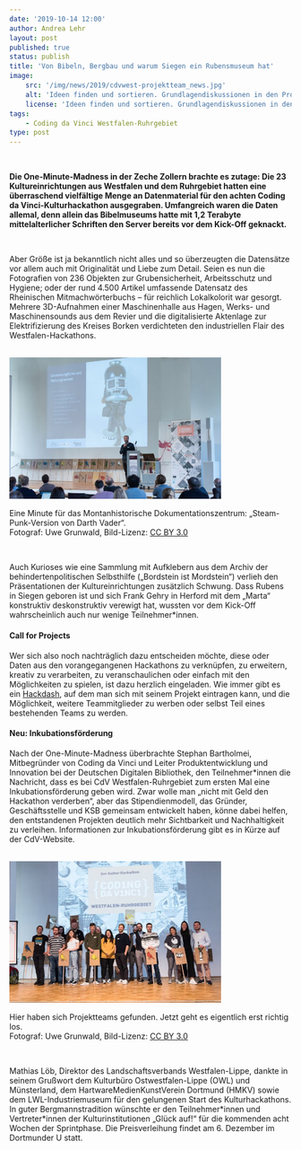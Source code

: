 ```yaml
---
date: '2019-10-14 12:00'
author: Andrea Lehr
layout: post
published: true
status: publish
title: 'Von Bibeln, Bergbau und warum Siegen ein Rubensmuseum hat'
image:
    src: '/img/news/2019/cdvwest-projektteam_news.jpg'
    alt: 'Ideen finden und sortieren. Grundlagendiskussionen in den Projektteams.'
    license: 'Ideen finden und sortieren. Grundlagendiskussionen in den Projektteams.<br/>Fotograf: Uwe Grunwald, Bild-Lizenz: <a href="https://creativecommons.org/licenses/by/3.0/deed.de" target="_blank">CC BY 3.0</a>'
tags:
    - Coding da Vinci Westfalen-Ruhrgebiet
type: post
---
```

<br/>

<p><b>Die One-Minute-Madness in der Zeche Zollern brachte es zutage: Die 23 Kultureinrichtungen aus Westfalen und dem Ruhrgebiet hatten eine überraschend vielfältige Menge an Datenmaterial für den achten Coding da Vinci-Kulturhackathon ausgegraben. Umfangreich waren die Daten allemal, denn allein das Bibelmuseums hatte mit 1,2 Terabyte mittelalterlicher Schriften den Server bereits vor dem Kick-Off geknackt.</b></p> 
<br/>

<p>Aber Größe ist ja bekanntlich nicht alles und so überzeugten die Datensätze vor allem auch mit Originalität und Liebe zum Detail. Seien es nun die Fotografien von 236 Objekten zur Grubensicherheit, Arbeitsschutz und Hygiene; oder der rund 4.500 Artikel umfassende Datensatz des Rheinischen Mitmachwörterbuchs – für reichlich Lokalkolorit war gesorgt. Mehrere 3D-Aufnahmen einer Maschinenhalle aus Hagen, Werks- und Maschinensounds aus dem Revier und die digitalisierte Aktenlage zur Elektrifizierung des Kreises Borken verdichteten den industriellen Flair des Westfalen-Hackathons.</p>

<br/>
<img class="img-responsive center" style="max-width: 75%" src="/img/news/2019/cdvwest-montan_praes.jpg">
<p class="image-caption">Eine Minute für das Montanhistorische Dokumentationszentrum: „Steam-Punk-Version von Darth Vader“.<br/>Fotograf: Uwe Grunwald, Bild-Lizenz: <a href="https://creativecommons.org/licenses/by/3.0/deed.de" target="_blank">CC BY 3.0</a></p>

<br/>
<p>Auch Kurioses wie eine Sammlung mit Aufklebern aus dem Archiv der behindertenpolitischen Selbsthilfe („Bordstein ist Mordstein“) verlieh den Präsentationen der Kultureinrichtungen zusätzlich Schwung. Dass Rubens in Siegen geboren ist und sich Frank Gehry in Herford mit dem „Marta“ konstruktiv deskonstruktiv verewigt hat, wussten vor dem Kick-Off wahrscheinlich auch nur wenige Teilnehmer*innen.</p>

<h4>Call for Projects</h4>

<p>Wer sich also noch nachträglich dazu entscheiden möchte, diese oder Daten aus den vorangegangenen Hackathons zu verknüpfen, zu erweitern, kreativ zu verarbeiten, zu veranschaulichen oder einfach mit den Möglichkeiten zu spielen, ist dazu herzlich eingeladen. Wie immer gibt es ein <a href="https://hackdash.org/dashboards/cdvwest" target="_blank">Hackdash</a>, auf dem man sich mit seinem Projekt eintragen kann, und die Möglichkeit, weitere Teammitglieder zu werben oder selbst Teil eines bestehenden Teams zu werden.</p> 

<h4>Neu: Inkubationsförderung</h4>

<p>Nach der One-Minute-Madness überbrachte Stephan Bartholmei, Mitbegründer von Coding da Vinci und Leiter Produktentwicklung und Innovation bei der Deutschen Digitalen Bibliothek, den Teilnehmer*innen die Nachricht, dass es bei CdV Westfalen-Ruhrgebiet zum ersten Mal eine Inkubationsförderung geben wird. Zwar wolle man „nicht mit Geld den Hackathon verderben“, aber das Stipendienmodell, das Gründer, Geschäftsstelle und KSB gemeinsam entwickelt haben, könne dabei helfen, den entstandenen Projekten deutlich mehr Sichtbarkeit und Nachhaltigkeit zu verleihen. Informationen zur Inkubationsförderung gibt es in Kürze auf der CdV-Website.</p>

<br/>
<img class="img-responsive center" style="max-width: 75%" src="/img/news/2019/cdvwest-gruppenbild_projektpitch.jpg">
<p class="image-caption">Hier haben sich Projektteams gefunden. Jetzt geht es eigentlich erst richtig los.<br/>Fotograf: Uwe Grunwald, Bild-Lizenz: <a href="https://creativecommons.org/licenses/by/3.0/deed.de" target="_blank">CC BY 3.0</a></p>

<br/>
<p>Mathias Löb, Direktor des Landschaftsverbands Westfalen-Lippe, dankte in seinem Grußwort dem Kulturbüro Ostwestfalen-Lippe (OWL) und Münsterland, dem HartwareMedienKunstVerein Dortmund (HMKV) sowie dem LWL-Industriemuseum für den gelungenen Start des Kulturhackathons. In guter Bergmannstradition wünschte er den Teilnehmer*innen und Vertreter*innen der Kulturinstitutionen „Glück auf!“ für die kommenden acht Wochen der Sprintphase. Die Preisverleihung findet am 6. Dezember im Dortmunder U statt.</p> 








<!-- <br/>

<img class="img-responsive center" style="max-width: 75%" src="/img/news/2019/buchmesse-ARTS-Vortrag.jpg">
<p class="image-caption">Quelle: ARTS+</p>

<p>Die englischsprachige Diskussion mit dem Titel „Digital Decolonization via Open Data?“ findet am Freitag, den 18.10.2019 um 16 Uhr auf der Frankfurter Buchmesse im Rahmen von <a href="https://www.buchmesse.de/highlights/theartsplus" target="_blank">THE ARTS+</a> auf dem „Runway“ in <a href="https://www.buchmesse.de/service/hallenplan" target="_blank">Halle 4.1</a> statt.</p>
<br/><br/> -->